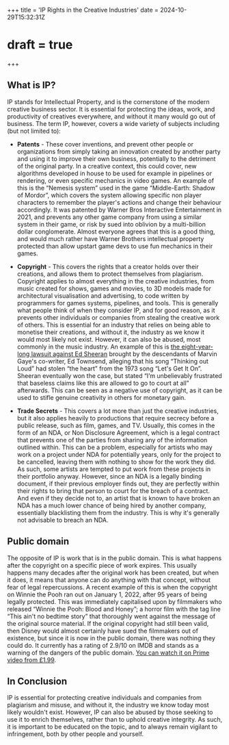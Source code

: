 
+++
title = 'IP Rights in the Creative Industries'
date = 2024-10-29T15:32:31Z
# draft = true
+++

## What is IP?

IP stands for Intellectual Property, and is the cornerstone of the modern creative business sector. It is essential for protecting the ideas, work, and productivity of creatives everywhere, and without it many would go out of business. The term IP, however, covers a wide variety of subjects including (but not limited to):

- **Patents** - These cover inventions, and prevent other people or organizations from simply taking an innovation created by another party and using it to improve their own business, potentially to the detriment of the original party. In a creative context, this could cover, new algorithms developed in house to be used for example in pipelines or rendering, or even specific mechanics in video games. An example of this is the “Nemesis system” used in the game “Middle-Earth: Shadow of Mordor”, which covers the system allowing specific non player characters to remember the player's actions and change their behaviour accordingly. It was patented by Warner Bros Interactive Entertainment in 2021, and prevents any other game company from using a similar system in their game, or risk by sued into oblivion by a multi-billion dollar conglomerate. Almost everyone agrees that this is a good thing, and would much rather have Warner Brothers intellectual property protected than allow upstart game devs to use fun mechanics in their games. 

- **Copyright** - This covers the rights that a creator holds over their creations, and allows them to protect themselves from plagiarism. Copyright applies to almost everything in the creative industries, from music created for shows, games and movies, to 3D models made for architectural visualisation and advertising, to code written by programmers for games systems, pipelines, and tools. This is generally what people think of when they consider IP, and for good reason, as it prevents other individuals or companies from stealing the creative work of others. This is essential for an industry that relies on being able to monetise their creations, and without it, the industry as we know it would most likely not exist. However, it can also be abused, most commonly in the music industry. An example of this is [the eight-year-long lawsuit against Ed Sheeran](https://www.theguardian.com/music/2023/may/04/ed-sheeran-verdict-not-liable-copyright-lawsuit-marvin-gaye) brought by the descendants of Marvin Gaye's co-writer, Ed Townsend, alleging that his song “Thinking out Loud” had stolen “the heart” from the 1973 song “Let's Get It On”. Sheeran eventually won the case, but stated “I’m unbelievably frustrated that baseless claims like this are allowed to go to court at all” afterwards. This can be seen as a negative use of copyright, as it can be used to stifle genuine creativity in others for monetary gain.

- **Trade Secrets** - This covers a lot more than just the creative industries, but it also applies heavily to productions that require secrecy before a public release, such as film, games, and TV. Usually, this comes in the form of an NDA, or Non Disclosure Agreement, which is a legal contract that prevents one of the parties from sharing any of the information outlined within. This can be a problem, especially for artists who may work on a project under NDA for potentially years, only for the project to be cancelled, leaving them with nothing to show for the work they did. As such, some artists are tempted to put work from these projects in their portfolio anyway. However, since an NDA is a legally binding document, if their previous employer finds out, they are perfectly within their rights to bring that person to court for the breach of a contract. And even if they decide not to, an artist that is known to have broken an NDA has a much lower chance of being hired by another company, essentially blacklisting them from the industry. This is why it's generally not advisable to breach an NDA.

## Public domain

The opposite of IP is work that is in the public domain. This is what happens after the copyright on a specific piece of work expires. This usually happens many decades after the original work has been created, but when it does, it means that anyone can do anything with that concept, without fear of legal repercussions. A recent example of this is when the copyright on Winnie the Pooh ran out on January 1, 2022, after 95 years of being legally protected. This was immediately capitalised upon by filmmakers who released “Winnie the Pooh: Blood and Honey”; a horror film with the tag line “This ain't no bedtime story” that thoroughly went against the message of the original source material. If the original copyright had still been valid, then Disney would almost certainly have sued the filmmakers out of existence, but since it is now in the public domain, there was nothing they could do. It currently has a rating of 2.9/10 on IMDB and stands as a warning of the dangers of the public domain. [You can watch it on Prime video from £1.99](https://www.amazon.co.uk/gp/video/detail/amzn1.dv.gti.21cf2d32-7ac8-4ad6-a7a1-53723e2d1cc0). 

## In Conclusion

IP is essential for protecting creative individuals and companies from plagiarism and misuse, and without it, the industry we know today most likely wouldn't exist. However, IP can also be abused by those seeking to use it to enrich themselves, rather than to uphold creative integrity. As such, it is important to be educated on the topic, and to always remain vigilant to infringement, both by other people and yourself.
